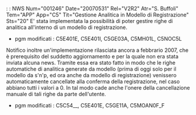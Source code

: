  :  : NWS Num="001246" Date="20070531" Rel="V2R2" Atr="S. Buffoli" Tem="APP" App="C5" Tit="Gestione Analitica in Modello di Registrazione" Sts="20"
E' stata implementata la possibilità di poter gestire righe di analitica all'interno di un modello
di registrazione.

-  pgm modificati :  C5E401E, C5E401I, C5GE03A, C5MH01L, C5NOC5L

Notifico inoltre un'implementazione rilasciata ancora a febbrario 2007, che è prerequisito del suddetto aggiornamento e per la quale non era stata inviata alcuna news. Tramite essa era stato fatto in modo che le righe automatiche di analitica generate da modello (prima di oggi solo per il modello da s'n'p, ed ora anche da modello di registrazione) venissero automaticamente cancellate alla conferma della registrazione, nel caso abbiano tutti i valori a 0. In tal modo cade anche l'onere della cancellazione manuale di tali righe da parte dell'utente.

-  pgm modificati :  C5C54__, C5E401E, C5GE11A, C5MOAN0F_F
